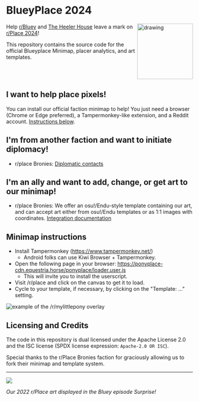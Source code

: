 # BlueyPlace 2024 

<img src="public/BlueyHeart.png" alt="drawing" height="150" align="right" />

Help [r/Bluey](https://reddit.com/r/bluey) and [The Heeler House](https://discord.com/blueyheeler) leave a mark on [r/Place 2024](https://reddit.com/r/place)!

This repository contains the source code for the official Blueyplace Minimap, placer analytics, and art templates.
<br clear="right"/>

## I want to help place pixels!

You can install our official faction minimap to help! You just need a browser (Chrome or Edge preferred), a Tampermonkey-like extension, and a Reddit account. [Instructions below](README.md#userscript-instructions).

## I'm from another faction and want to initiate diplomacy!

* r/place Bronies: [Diplomatic contacts](templates/mlp/integration.md#diplomatic-contacts)

## I'm an ally and want to add, change, or get art to our minimap!

* r/place Bronies: We offer an osu!/Endu-style template containing our art, and can accept art either from osu!/Endu templates or as 1:1 images with coordinates. [Integration documentation](templates/mlp/integration.md)

## Minimap instructions

* Install Tampermonkey (https://www.tampermonkey.net/)
  * Android folks can use Kiwi Browser + Tampermonkey.
* Open the following page in your browser: <https://ponyplace-cdn.equestria.horse/ponyplace/loader.user.js>
  * This will invite you to install the userscript.
* Visit /r/place and click on the canvas to get it to load.
* Cycle to your template, if necessary, by clicking on the "Template: ..." setting.

![example of the /r/mylittlepony overlay](https://i.imgur.com/gseABgb.png)

## Licensing and Credits

The code in this repository is dual licensed under the Apache License 2.0 and the ISC license (SPDX license expression: `Apache-2.0 OR ISC`).

Special thanks to the r/Place Bronies faction for graciously allowing us to fork their minimap and template system.

---

<img align="center" src="public/Screencap.png" />

*Our 2022 r/Place art displayed in the Bluey episode Surprise!*